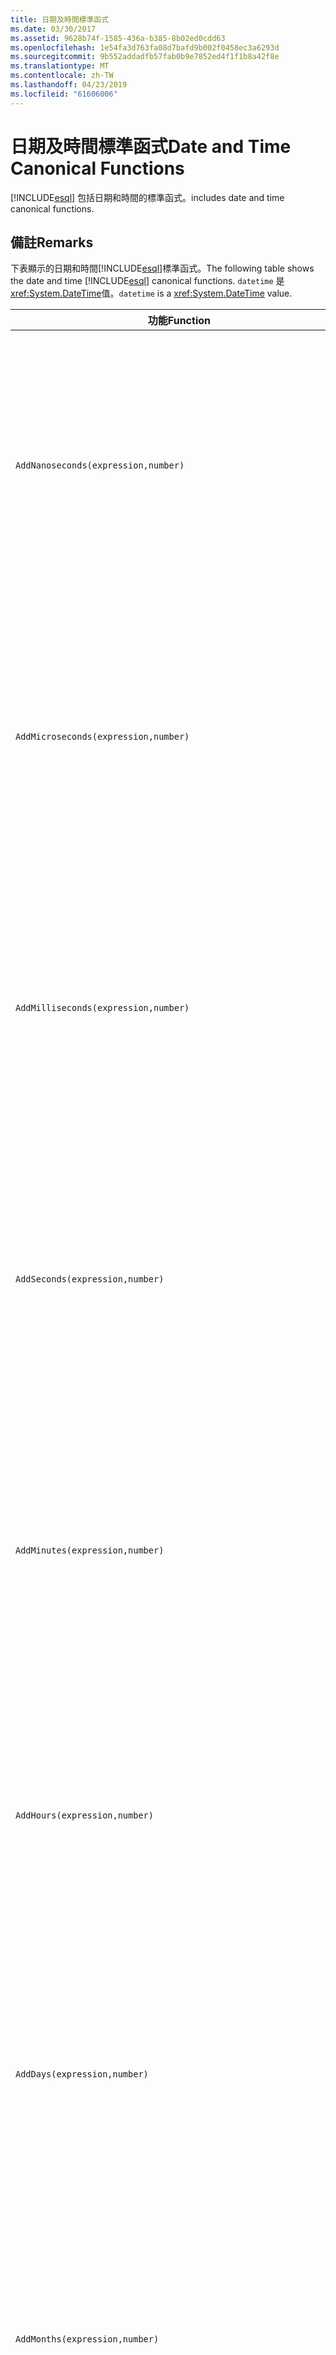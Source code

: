 ```yaml
---
title: 日期及時間標準函式
ms.date: 03/30/2017
ms.assetid: 9628b74f-1585-436a-b385-8b02ed0cdd63
ms.openlocfilehash: 1e54fa3d763fa08d7bafd9b002f0458ec3a6293d
ms.sourcegitcommit: 9b552addadfb57fab0b9e7852ed4f1f1b8a42f8e
ms.translationtype: MT
ms.contentlocale: zh-TW
ms.lasthandoff: 04/23/2019
ms.locfileid: "61606006"
---
```

# <a name="date-and-time-canonical-functions"></a><span data-ttu-id="3dc26-102">日期及時間標準函式</span><span class="sxs-lookup"><span data-stu-id="3dc26-102">Date and Time Canonical Functions</span></span>
[!INCLUDE[esql](../../../../../../includes/esql-md.md)] <span data-ttu-id="3dc26-103">包括日期和時間的標準函式。</span><span class="sxs-lookup"><span data-stu-id="3dc26-103">includes date and time canonical functions.</span></span>  
  
## <a name="remarks"></a><span data-ttu-id="3dc26-104">備註</span><span class="sxs-lookup"><span data-stu-id="3dc26-104">Remarks</span></span>  
 <span data-ttu-id="3dc26-105">下表顯示的日期和時間[!INCLUDE[esql](../../../../../../includes/esql-md.md)]標準函式。</span><span class="sxs-lookup"><span data-stu-id="3dc26-105">The following table shows the date and time [!INCLUDE[esql](../../../../../../includes/esql-md.md)] canonical functions.</span></span> <span data-ttu-id="3dc26-106">`datetime` 是<xref:System.DateTime>值。</span><span class="sxs-lookup"><span data-stu-id="3dc26-106">`datetime` is a <xref:System.DateTime> value.</span></span>  
  
|<span data-ttu-id="3dc26-107">功能</span><span class="sxs-lookup"><span data-stu-id="3dc26-107">Function</span></span>|<span data-ttu-id="3dc26-108">描述</span><span class="sxs-lookup"><span data-stu-id="3dc26-108">Description</span></span>|  
|--------------|-----------------|  
|`AddNanoseconds(expression,number)`|<span data-ttu-id="3dc26-109">將奈秒數的指定 `number` 加入至 `expression`。</span><span class="sxs-lookup"><span data-stu-id="3dc26-109">Adds the specified `number` of nanoseconds to the `expression`.</span></span><br /><br /> <span data-ttu-id="3dc26-110">**引數**</span><span class="sxs-lookup"><span data-stu-id="3dc26-110">**Arguments**</span></span><br /><br /> <span data-ttu-id="3dc26-111">`expression`：`DateTime`、`DateTimeOffset` 或 `Time`。</span><span class="sxs-lookup"><span data-stu-id="3dc26-111">`expression`: `DateTime`, `DateTimeOffset`, or `Time`.</span></span><br /><br /> <span data-ttu-id="3dc26-112">`number`: `Int32`.</span><span class="sxs-lookup"><span data-stu-id="3dc26-112">`number`: `Int32`.</span></span><br /><br /> <span data-ttu-id="3dc26-113">**傳回值**</span><span class="sxs-lookup"><span data-stu-id="3dc26-113">**Return Value**</span></span><br /><br /> <span data-ttu-id="3dc26-114">`expression` 的類型。</span><span class="sxs-lookup"><span data-stu-id="3dc26-114">The type of `expression`.</span></span>|  
|`AddMicroseconds(expression,number)`|<span data-ttu-id="3dc26-115">將毫秒數的指定 `number` 加入至 `expression`。</span><span class="sxs-lookup"><span data-stu-id="3dc26-115">Adds the specified `number` of microseconds to the `expression`.</span></span><br /><br /> <span data-ttu-id="3dc26-116">**引數**</span><span class="sxs-lookup"><span data-stu-id="3dc26-116">**Arguments**</span></span><br /><br /> <span data-ttu-id="3dc26-117">`expression`：`DateTime`、`DateTimeOffset` 或 `Time`。</span><span class="sxs-lookup"><span data-stu-id="3dc26-117">`expression`: `DateTime`, `DateTimeOffset`, or `Time`.</span></span><br /><br /> <span data-ttu-id="3dc26-118">`number`: `Int32`.</span><span class="sxs-lookup"><span data-stu-id="3dc26-118">`number`: `Int32`.</span></span><br /><br /> <span data-ttu-id="3dc26-119">**傳回值**</span><span class="sxs-lookup"><span data-stu-id="3dc26-119">**Return Value**</span></span><br /><br /> <span data-ttu-id="3dc26-120">`expression` 的類型。</span><span class="sxs-lookup"><span data-stu-id="3dc26-120">The type of `expression`.</span></span>|  
|`AddMilliseconds(expression,number)`|<span data-ttu-id="3dc26-121">將毫秒數的指定 `number` 加入至 `expression`。</span><span class="sxs-lookup"><span data-stu-id="3dc26-121">Adds the specified `number` of milliseconds to the `expression`.</span></span><br /><br /> <span data-ttu-id="3dc26-122">**引數**</span><span class="sxs-lookup"><span data-stu-id="3dc26-122">**Arguments**</span></span><br /><br /> <span data-ttu-id="3dc26-123">`expression`：`DateTime`、`DateTimeOffset` 或 `Time`。</span><span class="sxs-lookup"><span data-stu-id="3dc26-123">`expression`: `DateTime`, `DateTimeOffset`, or `Time`.</span></span><br /><br /> <span data-ttu-id="3dc26-124">`number`: `Int32`.</span><span class="sxs-lookup"><span data-stu-id="3dc26-124">`number`: `Int32`.</span></span><br /><br /> <span data-ttu-id="3dc26-125">**傳回值**</span><span class="sxs-lookup"><span data-stu-id="3dc26-125">**Return Value**</span></span><br /><br /> <span data-ttu-id="3dc26-126">`expression` 的類型。</span><span class="sxs-lookup"><span data-stu-id="3dc26-126">The type of `expression`.</span></span>|  
|`AddSeconds(expression,number)`|<span data-ttu-id="3dc26-127">將秒數的指定 `number` 加入至 `expression`。</span><span class="sxs-lookup"><span data-stu-id="3dc26-127">Adds the specified `number` of seconds to the `expression`.</span></span><br /><br /> <span data-ttu-id="3dc26-128">**引數**</span><span class="sxs-lookup"><span data-stu-id="3dc26-128">**Arguments**</span></span><br /><br /> <span data-ttu-id="3dc26-129">`expression`：`DateTime`、`DateTimeOffset` 或 `Time`。</span><span class="sxs-lookup"><span data-stu-id="3dc26-129">`expression`: `DateTime`, `DateTimeOffset`, or `Time`.</span></span><br /><br /> <span data-ttu-id="3dc26-130">`number`: `Int32`.</span><span class="sxs-lookup"><span data-stu-id="3dc26-130">`number`: `Int32`.</span></span><br /><br /> <span data-ttu-id="3dc26-131">**傳回值**</span><span class="sxs-lookup"><span data-stu-id="3dc26-131">**Return Value**</span></span><br /><br /> <span data-ttu-id="3dc26-132">`expression` 的類型。</span><span class="sxs-lookup"><span data-stu-id="3dc26-132">The type of `expression`.</span></span>|  
|`AddMinutes(expression,number)`|<span data-ttu-id="3dc26-133">將分鐘數的指定 `number` 加入至 `expression`。</span><span class="sxs-lookup"><span data-stu-id="3dc26-133">Adds the specified `number` of minutes to the `expression`.</span></span><br /><br /> <span data-ttu-id="3dc26-134">**引數**</span><span class="sxs-lookup"><span data-stu-id="3dc26-134">**Arguments**</span></span><br /><br /> <span data-ttu-id="3dc26-135">`expression`：`DateTime`、`DateTimeOffset` 或 `Time`。</span><span class="sxs-lookup"><span data-stu-id="3dc26-135">`expression`: `DateTime`, `DateTimeOffset`, or `Time`.</span></span><br /><br /> <span data-ttu-id="3dc26-136">`number`: `Int32`.</span><span class="sxs-lookup"><span data-stu-id="3dc26-136">`number`: `Int32`.</span></span><br /><br /> <span data-ttu-id="3dc26-137">**傳回值**</span><span class="sxs-lookup"><span data-stu-id="3dc26-137">**Return Value**</span></span><br /><br /> <span data-ttu-id="3dc26-138">`expression` 的類型。</span><span class="sxs-lookup"><span data-stu-id="3dc26-138">The type of `expression`.</span></span>|  
|`AddHours(expression,number)`|<span data-ttu-id="3dc26-139">將時數的指定 `number` 加入至 `expression`。</span><span class="sxs-lookup"><span data-stu-id="3dc26-139">Adds the specified `number` of hours to the `expression`.</span></span><br /><br /> <span data-ttu-id="3dc26-140">**引數**</span><span class="sxs-lookup"><span data-stu-id="3dc26-140">**Arguments**</span></span><br /><br /> <span data-ttu-id="3dc26-141">`expression`：`DateTime`、`DateTimeOffset` 或 `Time`。</span><span class="sxs-lookup"><span data-stu-id="3dc26-141">`expression`: `DateTime`, `DateTimeOffset`, or `Time`.</span></span><br /><br /> <span data-ttu-id="3dc26-142">`number`: `Int32`.</span><span class="sxs-lookup"><span data-stu-id="3dc26-142">`number`: `Int32`.</span></span><br /><br /> <span data-ttu-id="3dc26-143">**傳回值**</span><span class="sxs-lookup"><span data-stu-id="3dc26-143">**Return Value**</span></span><br /><br /> <span data-ttu-id="3dc26-144">`expression` 的類型。</span><span class="sxs-lookup"><span data-stu-id="3dc26-144">The type of `expression`.</span></span>|  
|`AddDays(expression,number)`|<span data-ttu-id="3dc26-145">將天數的指定 `number` 加入至 `expression`。</span><span class="sxs-lookup"><span data-stu-id="3dc26-145">Adds the specified `number` of days to the `expression`.</span></span><br /><br /> <span data-ttu-id="3dc26-146">**引數**</span><span class="sxs-lookup"><span data-stu-id="3dc26-146">**Arguments**</span></span><br /><br /> <span data-ttu-id="3dc26-147">`expression`：`DateTime` 或 `DateTimeOffset`。</span><span class="sxs-lookup"><span data-stu-id="3dc26-147">`expression`: `DateTime` or `DateTimeOffset`.</span></span><br /><br /> <span data-ttu-id="3dc26-148">`number`: `Int32`.</span><span class="sxs-lookup"><span data-stu-id="3dc26-148">`number`: `Int32`.</span></span><br /><br /> <span data-ttu-id="3dc26-149">**傳回值**</span><span class="sxs-lookup"><span data-stu-id="3dc26-149">**Return Value**</span></span><br /><br /> <span data-ttu-id="3dc26-150">`expression` 的類型。</span><span class="sxs-lookup"><span data-stu-id="3dc26-150">The type of `expression`.</span></span>|  
|`AddMonths(expression,number)`|<span data-ttu-id="3dc26-151">將月份數的指定 `number` 加入至 `expression`。</span><span class="sxs-lookup"><span data-stu-id="3dc26-151">Adds the specified `number` of months to the `expression`.</span></span><br /><br /> <span data-ttu-id="3dc26-152">**引數**</span><span class="sxs-lookup"><span data-stu-id="3dc26-152">**Arguments**</span></span><br /><br /> <span data-ttu-id="3dc26-153">`expression`：`DateTime` 或 `DateTimeOffset`。</span><span class="sxs-lookup"><span data-stu-id="3dc26-153">`expression`: `DateTime` or `DateTimeOffset`.</span></span><br /><br /> <span data-ttu-id="3dc26-154">`number`: `Int32`.</span><span class="sxs-lookup"><span data-stu-id="3dc26-154">`number`: `Int32`.</span></span><br /><br /> <span data-ttu-id="3dc26-155">**傳回值**</span><span class="sxs-lookup"><span data-stu-id="3dc26-155">**Return Value**</span></span><br /><br /> <span data-ttu-id="3dc26-156">`expression` 的類型。</span><span class="sxs-lookup"><span data-stu-id="3dc26-156">The type of `expression`.</span></span>|  
|`AddYears(expression,number)`|<span data-ttu-id="3dc26-157">將年數的指定 `number` 加入至 `expression`。</span><span class="sxs-lookup"><span data-stu-id="3dc26-157">Adds the specified `number` of years to the `expression`.</span></span><br /><br /> <span data-ttu-id="3dc26-158">**引數**</span><span class="sxs-lookup"><span data-stu-id="3dc26-158">**Arguments**</span></span><br /><br /> <span data-ttu-id="3dc26-159">`expression`：`DateTime` 或 `DateTimeOffset`。</span><span class="sxs-lookup"><span data-stu-id="3dc26-159">`expression`: `DateTime` or `DateTimeOffset`.</span></span><br /><br /> <span data-ttu-id="3dc26-160">`number`: `Int32`.</span><span class="sxs-lookup"><span data-stu-id="3dc26-160">`number`: `Int32`.</span></span><br /><br /> <span data-ttu-id="3dc26-161">**傳回值**</span><span class="sxs-lookup"><span data-stu-id="3dc26-161">**Return Value**</span></span><br /><br /> <span data-ttu-id="3dc26-162">`expression` 的類型。</span><span class="sxs-lookup"><span data-stu-id="3dc26-162">The type of `expression`.</span></span>|  
|`CreateDateTime(year,month,day,hour,minute,second)`|<span data-ttu-id="3dc26-163">傳回新 `DateTime` 值作為此伺服器時區內之伺服器目前的日期和時間。</span><span class="sxs-lookup"><span data-stu-id="3dc26-163">Returns a new `DateTime` value as the current date and time of the server in the server's time zone.</span></span><br /><br /> <span data-ttu-id="3dc26-164">**引數**</span><span class="sxs-lookup"><span data-stu-id="3dc26-164">**Arguments**</span></span><br /><br /> <span data-ttu-id="3dc26-165">`year`、`month`、`day`、`hour`、`minute`：`Int16` 和 `Int32`。</span><span class="sxs-lookup"><span data-stu-id="3dc26-165">`year`, `month`, `day`, `hour`, `minute`: `Int16` and `Int32`.</span></span><br /><br /> <span data-ttu-id="3dc26-166">`second`: `Double`.</span><span class="sxs-lookup"><span data-stu-id="3dc26-166">`second`: `Double`.</span></span><br /><br /> <span data-ttu-id="3dc26-167">**傳回值**</span><span class="sxs-lookup"><span data-stu-id="3dc26-167">**Return Value**</span></span><br /><br /> <span data-ttu-id="3dc26-168">`DateTime`。</span><span class="sxs-lookup"><span data-stu-id="3dc26-168">A `DateTime`.</span></span>|  
|`CreateDateTimeOffset(year,month,day,hour,minute,second,tzoffset)`|<span data-ttu-id="3dc26-169">傳回新 `DateTimeOffset` 值作為與國際標準時間 (UTC) 相關之伺服器目前的日期和時間。</span><span class="sxs-lookup"><span data-stu-id="3dc26-169">Returns a new `DateTimeOffset` value as the current date and time of the server relative to the Coordinated Universal Time (UTC).</span></span><br /><br /> <span data-ttu-id="3dc26-170">**引數**</span><span class="sxs-lookup"><span data-stu-id="3dc26-170">**Arguments**</span></span><br /><br /> <span data-ttu-id="3dc26-171">`year`, `month`, `day`, `hour`, `minute`, `tzoffset`: `Int32`.</span><span class="sxs-lookup"><span data-stu-id="3dc26-171">`year`, `month`, `day`, `hour`, `minute`, `tzoffset`: `Int32`.</span></span><br /><br /> <span data-ttu-id="3dc26-172">`second`: `Double`.</span><span class="sxs-lookup"><span data-stu-id="3dc26-172">`second`: `Double`.</span></span><br /><br /> <span data-ttu-id="3dc26-173">**傳回值**</span><span class="sxs-lookup"><span data-stu-id="3dc26-173">**Return Value**</span></span><br /><br /> <span data-ttu-id="3dc26-174">`DateTimeOffset`。</span><span class="sxs-lookup"><span data-stu-id="3dc26-174">A `DateTimeOffset`.</span></span>|  
|`CreateTime(hour,minute,second)`|<span data-ttu-id="3dc26-175">傳回新 `Time` 值做為目前時間。</span><span class="sxs-lookup"><span data-stu-id="3dc26-175">Returns a new `Time` value as the current time.</span></span><br /><br /> <span data-ttu-id="3dc26-176">**引數**</span><span class="sxs-lookup"><span data-stu-id="3dc26-176">**Arguments**</span></span><br /><br /> <span data-ttu-id="3dc26-177">`hour` 和 `minute`：`Int32`</span><span class="sxs-lookup"><span data-stu-id="3dc26-177">`hour` and `minute`: `Int32`.</span></span><br /><br /> <span data-ttu-id="3dc26-178">`second`: `Double`.</span><span class="sxs-lookup"><span data-stu-id="3dc26-178">`second`: `Double`.</span></span><br /><br /> <span data-ttu-id="3dc26-179">**傳回值**</span><span class="sxs-lookup"><span data-stu-id="3dc26-179">**Return Value**</span></span><br /><br /> <span data-ttu-id="3dc26-180">`Time`。</span><span class="sxs-lookup"><span data-stu-id="3dc26-180">A `Time`.</span></span>|  
|`CurrentDateTime()`|<span data-ttu-id="3dc26-181">傳回 `DateTime` 值作為此伺服器時區內之伺服器目前的日期和時間。</span><span class="sxs-lookup"><span data-stu-id="3dc26-181">Returns a `DateTime` value as the current date and time of the server in the server's time zone.</span></span><br /><br /> <span data-ttu-id="3dc26-182">**傳回值**</span><span class="sxs-lookup"><span data-stu-id="3dc26-182">**Return Value**</span></span><br /><br /> <span data-ttu-id="3dc26-183">`DateTime`。</span><span class="sxs-lookup"><span data-stu-id="3dc26-183">A `DateTime`.</span></span>|  
|`CurrentDateTimeOffset()`|<span data-ttu-id="3dc26-184">以 `DateTimeOffset` 格式傳回目前的日期、時間和時差。</span><span class="sxs-lookup"><span data-stu-id="3dc26-184">Returns the current date, time and offset as a `DateTimeOffset`.</span></span><br /><br /> <span data-ttu-id="3dc26-185">**傳回值**</span><span class="sxs-lookup"><span data-stu-id="3dc26-185">**Return Value**</span></span><br /><br /> <span data-ttu-id="3dc26-186">`DateTimeOffset`。</span><span class="sxs-lookup"><span data-stu-id="3dc26-186">A `DateTimeOffset`.</span></span>|  
|`CurrentUtcDateTime()`|<span data-ttu-id="3dc26-187">傳回 <xref:System.DateTime> 值作為 UTS 時區內之伺服器目前的日期和時間。</span><span class="sxs-lookup"><span data-stu-id="3dc26-187">Returns a <xref:System.DateTime> value as the current date and time of the server in the UTS time zone.</span></span><br /><br /> <span data-ttu-id="3dc26-188">**傳回值**</span><span class="sxs-lookup"><span data-stu-id="3dc26-188">**Return Value**</span></span><br /><br /> <span data-ttu-id="3dc26-189">`DateTime`。</span><span class="sxs-lookup"><span data-stu-id="3dc26-189">A `DateTime`.</span></span>|  
|`Day(expression)`|<span data-ttu-id="3dc26-190">以介於 1 到 31 之間的 `expression` 格式傳回 `Int32` 的日數部分。</span><span class="sxs-lookup"><span data-stu-id="3dc26-190">Returns the day portion of `expression` as an `Int32` between 1 and 31.</span></span><br /><br /> <span data-ttu-id="3dc26-191">**引數**</span><span class="sxs-lookup"><span data-stu-id="3dc26-191">**Arguments**</span></span><br /><br /> <span data-ttu-id="3dc26-192">`DateTime` 和 `DateTimeOffset`。</span><span class="sxs-lookup"><span data-stu-id="3dc26-192">A `DateTime` and `DateTimeOffset`.</span></span><br /><br /> <span data-ttu-id="3dc26-193">**傳回值**</span><span class="sxs-lookup"><span data-stu-id="3dc26-193">**Return Value**</span></span><br /><br /> <span data-ttu-id="3dc26-194">`Int32`。</span><span class="sxs-lookup"><span data-stu-id="3dc26-194">An `Int32`.</span></span><br /><br /> <span data-ttu-id="3dc26-195">**範例**</span><span class="sxs-lookup"><span data-stu-id="3dc26-195">**Example**</span></span><br /><br /> `-- The following example returns 12.`<br /><br /> `Day(cast('03/12/1998' as DateTime))`|  
|`DayOfYear(expression)`|<span data-ttu-id="3dc26-196">以介於 1 到 366 之間的 `expression` 格式傳回的 `Int32` 天數部分，其中傳回的 366 代表閏年的最後一天。</span><span class="sxs-lookup"><span data-stu-id="3dc26-196">Returns the day portion of `expression` as an `Int32` between 1 and 366, where 366 is returned for the last day of a leap year.</span></span><br /><br /> <span data-ttu-id="3dc26-197">**引數**</span><span class="sxs-lookup"><span data-stu-id="3dc26-197">**Arguments**</span></span><br /><br /> <span data-ttu-id="3dc26-198">`DateTime` 或 `DateTimeOffset`。</span><span class="sxs-lookup"><span data-stu-id="3dc26-198">A `DateTime` or `DateTimeOffset`.</span></span><br /><br /> <span data-ttu-id="3dc26-199">**傳回值**</span><span class="sxs-lookup"><span data-stu-id="3dc26-199">**Return Value**</span></span><br /><br /> <span data-ttu-id="3dc26-200">`Int32`。</span><span class="sxs-lookup"><span data-stu-id="3dc26-200">An `Int32`.</span></span>|  
|`DiffNanoseconds(startExpression,endExpression)`|<span data-ttu-id="3dc26-201">傳回 `startExpression` 與 `endExpression` 之間的奈秒差。</span><span class="sxs-lookup"><span data-stu-id="3dc26-201">Returns the difference, in nanoseconds, between `startExpression` and `endExpression`.</span></span><br /><br /> <span data-ttu-id="3dc26-202">**引數**</span><span class="sxs-lookup"><span data-stu-id="3dc26-202">**Arguments**</span></span><br /><br /> <span data-ttu-id="3dc26-203">`startExpression`、`endExpression`：`DateTime`、`DateTimeOffset` 或 `Time`。</span><span class="sxs-lookup"><span data-stu-id="3dc26-203">`startExpression`, `endExpression`: `DateTime`, `DateTimeOffset`, or `Time`.</span></span> <span data-ttu-id="3dc26-204">**注意︰** `startExpression`和`endExpression`必須屬於相同的型別。</span><span class="sxs-lookup"><span data-stu-id="3dc26-204">**Note:**  `startExpression` and `endExpression` must be of the same type.</span></span> <br /><br /> <span data-ttu-id="3dc26-205">**傳回值**</span><span class="sxs-lookup"><span data-stu-id="3dc26-205">**Return Value**</span></span><br /><br /> <span data-ttu-id="3dc26-206">`Int32`。</span><span class="sxs-lookup"><span data-stu-id="3dc26-206">An `Int32`.</span></span>|  
|`DiffMilliseconds(startExpression,endExpression)`|<span data-ttu-id="3dc26-207">傳回 `startExpression` 與 `endExpression` 之間的毫秒差。</span><span class="sxs-lookup"><span data-stu-id="3dc26-207">Returns the difference, in milliseconds, between `startExpression` and `endExpression`.</span></span><br /><br /> <span data-ttu-id="3dc26-208">**引數**</span><span class="sxs-lookup"><span data-stu-id="3dc26-208">**Arguments**</span></span><br /><br /> <span data-ttu-id="3dc26-209">`startExpression`、`endExpression`：`DateTime`、`DateTimeOffset` 或 `Time`。</span><span class="sxs-lookup"><span data-stu-id="3dc26-209">`startExpression`, `endExpression`: `DateTime`, `DateTimeOffset`, or `Time`.</span></span> <span data-ttu-id="3dc26-210">**注意︰** `startExpression`和`endExpression`必須屬於相同的型別。</span><span class="sxs-lookup"><span data-stu-id="3dc26-210">**Note:**  `startExpression` and `endExpression` must be of the same type.</span></span> <br /><br /> <span data-ttu-id="3dc26-211">**傳回值**</span><span class="sxs-lookup"><span data-stu-id="3dc26-211">**Return Value**</span></span><br /><br /> <span data-ttu-id="3dc26-212">`Int32`。</span><span class="sxs-lookup"><span data-stu-id="3dc26-212">An `Int32`.</span></span>|  
|`DiffMicroseconds(startExpression,endExpression)`|<span data-ttu-id="3dc26-213">傳回 `startExpression` 與 `endExpression` 之間的微秒差。</span><span class="sxs-lookup"><span data-stu-id="3dc26-213">Returns the difference, in microseconds, between `startExpression` and `endExpression`.</span></span><br /><br /> <span data-ttu-id="3dc26-214">**引數**</span><span class="sxs-lookup"><span data-stu-id="3dc26-214">**Arguments**</span></span><br /><br /> <span data-ttu-id="3dc26-215">`startExpression`、`endExpression`：`DateTime`、`DateTimeOffset` 或 `Time`。</span><span class="sxs-lookup"><span data-stu-id="3dc26-215">`startExpression`, `endExpression`: `DateTime`, `DateTimeOffset`, or `Time`.</span></span> <span data-ttu-id="3dc26-216">**注意︰** `startExpression`和`endExpression`必須屬於相同的型別。</span><span class="sxs-lookup"><span data-stu-id="3dc26-216">**Note:**  `startExpression` and `endExpression` must be of the same type.</span></span> <br /><br /> <span data-ttu-id="3dc26-217">**傳回值**</span><span class="sxs-lookup"><span data-stu-id="3dc26-217">**Return Value**</span></span><br /><br /> <span data-ttu-id="3dc26-218">`Int32`。</span><span class="sxs-lookup"><span data-stu-id="3dc26-218">An `Int32`.</span></span>|  
|`DiffSeconds(startExpression,endExpression)`|<span data-ttu-id="3dc26-219">傳回 `startExpression` 與 `endExpression` 之間的秒差。</span><span class="sxs-lookup"><span data-stu-id="3dc26-219">Returns the difference, in seconds, between `startExpression` and `endExpression`.</span></span><br /><br /> <span data-ttu-id="3dc26-220">**引數**</span><span class="sxs-lookup"><span data-stu-id="3dc26-220">**Arguments**</span></span><br /><br /> <span data-ttu-id="3dc26-221">`startExpression`、`endExpression`：`DateTime`、`DateTimeOffset` 或 `Time`。</span><span class="sxs-lookup"><span data-stu-id="3dc26-221">`startExpression`, `endExpression`: `DateTime`, `DateTimeOffset`, or `Time`.</span></span> <span data-ttu-id="3dc26-222">**注意︰** `startExpression`和`endExpression`必須屬於相同的型別。</span><span class="sxs-lookup"><span data-stu-id="3dc26-222">**Note:**  `startExpression` and `endExpression` must be of the same type.</span></span> <br /><br /> <span data-ttu-id="3dc26-223">**傳回值**</span><span class="sxs-lookup"><span data-stu-id="3dc26-223">**Return Value**</span></span><br /><br /> <span data-ttu-id="3dc26-224">`Int32`。</span><span class="sxs-lookup"><span data-stu-id="3dc26-224">An `Int32`.</span></span>|  
|`DiffMinutes(startExpression,endExpression)`|<span data-ttu-id="3dc26-225">傳回 `startExpression` 與 `endExpression` 之間的分鐘差。</span><span class="sxs-lookup"><span data-stu-id="3dc26-225">Returns the difference, in minutes, between `startExpression` and `endExpression`.</span></span><br /><br /> <span data-ttu-id="3dc26-226">**引數**</span><span class="sxs-lookup"><span data-stu-id="3dc26-226">**Arguments**</span></span><br /><br /> <span data-ttu-id="3dc26-227">`startExpression`、`endExpression`：`DateTime`、`DateTimeOffset` 或 `Time`。</span><span class="sxs-lookup"><span data-stu-id="3dc26-227">`startExpression`, `endExpression`: `DateTime`, `DateTimeOffset`, or `Time`.</span></span> <span data-ttu-id="3dc26-228">**注意︰** `startExpression`和`endExpression`必須屬於相同的型別。</span><span class="sxs-lookup"><span data-stu-id="3dc26-228">**Note:**  `startExpression` and `endExpression` must be of the same type.</span></span> <br /><br /> <span data-ttu-id="3dc26-229">**傳回值**</span><span class="sxs-lookup"><span data-stu-id="3dc26-229">**Return Value**</span></span><br /><br /> <span data-ttu-id="3dc26-230">`Int32`。</span><span class="sxs-lookup"><span data-stu-id="3dc26-230">An `Int32`.</span></span>|  
|`DiffHours(startExpression,endExpression)`|<span data-ttu-id="3dc26-231">傳回 `startExpression` 與 `endExpression` 之間的小時差。</span><span class="sxs-lookup"><span data-stu-id="3dc26-231">Returns the difference, in hours, between `startExpression` and `endExpression`.</span></span><br /><br /> <span data-ttu-id="3dc26-232">**引數**</span><span class="sxs-lookup"><span data-stu-id="3dc26-232">**Arguments**</span></span><br /><br /> <span data-ttu-id="3dc26-233">`startExpression`、`endExpression`：`DateTime`、`DateTimeOffset` 或 `Time`。</span><span class="sxs-lookup"><span data-stu-id="3dc26-233">`startExpression`, `endExpression`: `DateTime`, `DateTimeOffset`, or `Time`.</span></span> <span data-ttu-id="3dc26-234">**注意︰** `startExpression`和`endExpression`必須屬於相同的型別。</span><span class="sxs-lookup"><span data-stu-id="3dc26-234">**Note:**  `startExpression` and `endExpression` must be of the same type.</span></span> <br /><br /> <span data-ttu-id="3dc26-235">**傳回值**</span><span class="sxs-lookup"><span data-stu-id="3dc26-235">**Return Value**</span></span><br /><br /> <span data-ttu-id="3dc26-236">`Int32`。</span><span class="sxs-lookup"><span data-stu-id="3dc26-236">An `Int32`.</span></span>|  
|`DiffDays(startExpression,endExpression)`|<span data-ttu-id="3dc26-237">傳回 `startExpression` 與 `endExpression` 之間的天數差。</span><span class="sxs-lookup"><span data-stu-id="3dc26-237">Returns the difference, in days, between `startExpression` and `endExpression`.</span></span><br /><br /> <span data-ttu-id="3dc26-238">**引數**</span><span class="sxs-lookup"><span data-stu-id="3dc26-238">**Arguments**</span></span><br /><br /> <span data-ttu-id="3dc26-239">`startExpression`、`endExpression`：`DateTime` 或 `DateTimeOffset`。</span><span class="sxs-lookup"><span data-stu-id="3dc26-239">`startExpression`, `endExpression`: `DateTime` or `DateTimeOffset`.</span></span> <span data-ttu-id="3dc26-240">**注意︰** `startExpression`和`endExpression`必須屬於相同的型別。</span><span class="sxs-lookup"><span data-stu-id="3dc26-240">**Note:**  `startExpression` and `endExpression` must be of the same type.</span></span> <br /><br /> <span data-ttu-id="3dc26-241">**傳回值**</span><span class="sxs-lookup"><span data-stu-id="3dc26-241">**Return Value**</span></span><br /><br /> <span data-ttu-id="3dc26-242">`Int32`。</span><span class="sxs-lookup"><span data-stu-id="3dc26-242">An `Int32`.</span></span>|  
|`DiffMonths(startExpression,endExpression)`|<span data-ttu-id="3dc26-243">傳回 `startExpression` 與 `endExpression` 之間的月數差。</span><span class="sxs-lookup"><span data-stu-id="3dc26-243">Returns the difference, in months, between `startExpression` and `endExpression`.</span></span><br /><br /> <span data-ttu-id="3dc26-244">**引數**</span><span class="sxs-lookup"><span data-stu-id="3dc26-244">**Arguments**</span></span><br /><br /> <span data-ttu-id="3dc26-245">`startExpression`、`endExpression`：`DateTime` 或 `DateTimeOffset`。</span><span class="sxs-lookup"><span data-stu-id="3dc26-245">`startExpression`, `endExpression`: `DateTime` or `DateTimeOffset`.</span></span> <span data-ttu-id="3dc26-246">**注意︰** `startExpression`和`endExpression`必須屬於相同的型別。</span><span class="sxs-lookup"><span data-stu-id="3dc26-246">**Note:**  `startExpression` and `endExpression` must be of the same type.</span></span> <br /><br /> <span data-ttu-id="3dc26-247">**傳回值**</span><span class="sxs-lookup"><span data-stu-id="3dc26-247">**Return Value**</span></span><br /><br /> <span data-ttu-id="3dc26-248">`Int32`。</span><span class="sxs-lookup"><span data-stu-id="3dc26-248">An `Int32`.</span></span>|  
|`DiffYears(startExpression,endExpression)`|<span data-ttu-id="3dc26-249">傳回 `startExpression` 與 `endExpression` 之間的年數差。</span><span class="sxs-lookup"><span data-stu-id="3dc26-249">Returns the difference, in years, between `startExpression` and `endExpression`.</span></span><br /><br /> <span data-ttu-id="3dc26-250">**引數**</span><span class="sxs-lookup"><span data-stu-id="3dc26-250">**Arguments**</span></span><br /><br /> <span data-ttu-id="3dc26-251">`startExpression`、`endExpression`：`DateTime` 或 `DateTimeOffset`。</span><span class="sxs-lookup"><span data-stu-id="3dc26-251">`startExpression`, `endExpression`: `DateTime` or `DateTimeOffset`.</span></span> <span data-ttu-id="3dc26-252">**注意︰** `startExpression`和`endExpression`必須屬於相同的型別。</span><span class="sxs-lookup"><span data-stu-id="3dc26-252">**Note:**  `startExpression` and `endExpression` must be of the same type.</span></span> <br /><br /> <span data-ttu-id="3dc26-253">**傳回值**</span><span class="sxs-lookup"><span data-stu-id="3dc26-253">**Return Value**</span></span><br /><br /> <span data-ttu-id="3dc26-254">`Int32`。</span><span class="sxs-lookup"><span data-stu-id="3dc26-254">An `Int32`.</span></span>|  
|`GetTotalOffsetMinutes(datetimeoffset)`|<span data-ttu-id="3dc26-255">傳回 `datetimeoffset` 與格林威治標準時間 (GMT) 間的時差分鐘數。</span><span class="sxs-lookup"><span data-stu-id="3dc26-255">Returns the number of minutes that the `datetimeoffset` is offset from GMT.</span></span> <span data-ttu-id="3dc26-256">這項值通常介於 +780 到 -780 之間 (+ 或 - 13 小時)。</span><span class="sxs-lookup"><span data-stu-id="3dc26-256">This is generally between +780 and -780 (+ or - 13 hrs).</span></span> <span data-ttu-id="3dc26-257">**注意：** 只有 SQL Server 2008 支援此函式。</span><span class="sxs-lookup"><span data-stu-id="3dc26-257">**Note:**  This function is supported in SQL Server 2008 only.</span></span> <br /><br /> <span data-ttu-id="3dc26-258">**引數**</span><span class="sxs-lookup"><span data-stu-id="3dc26-258">**Arguments**</span></span><br /><br /> <span data-ttu-id="3dc26-259">`DateTimeOffset`。</span><span class="sxs-lookup"><span data-stu-id="3dc26-259">A `DateTimeOffset`.</span></span><br /><br /> <span data-ttu-id="3dc26-260">**傳回值**</span><span class="sxs-lookup"><span data-stu-id="3dc26-260">**Return Value**</span></span><br /><br /> <span data-ttu-id="3dc26-261">`Int32`。</span><span class="sxs-lookup"><span data-stu-id="3dc26-261">An `Int32`.</span></span>|  
|`Hour(expression)`|<span data-ttu-id="3dc26-262">以介於 0 到 23 之間的 `expression` 格式傳回 `Int32` 的小時部分。</span><span class="sxs-lookup"><span data-stu-id="3dc26-262">Returns the hour portion of `expression` as an `Int32` between 0 and 23.</span></span><br /><br /> <span data-ttu-id="3dc26-263">**引數**</span><span class="sxs-lookup"><span data-stu-id="3dc26-263">**Arguments**</span></span><br /><br /> <span data-ttu-id="3dc26-264">`DateTime, Time` 和 `DateTimeOffset`。</span><span class="sxs-lookup"><span data-stu-id="3dc26-264">A `DateTime, Time` and `DateTimeOffset`.</span></span><br /><br /> <span data-ttu-id="3dc26-265">**範例**</span><span class="sxs-lookup"><span data-stu-id="3dc26-265">**Example**</span></span><br /><br /> `-- The following example returns 22.`<br /><br /> `Hour(cast('22:35:5' as DateTime))`|  
|`Millisecond(expression)`|<span data-ttu-id="3dc26-266">以介於 0 到 999 之間的 `expression` 格式傳回 `Int32` 的毫秒部分。</span><span class="sxs-lookup"><span data-stu-id="3dc26-266">Returns the milliseconds portion of `expression` as an `Int32` between 0 and 999.</span></span><br /><br /> <span data-ttu-id="3dc26-267">**引數**</span><span class="sxs-lookup"><span data-stu-id="3dc26-267">**Arguments**</span></span><br /><br /> <span data-ttu-id="3dc26-268">`DateTime, Time` 和 `DateTimeOffset`。</span><span class="sxs-lookup"><span data-stu-id="3dc26-268">A `DateTime, Time` and `DateTimeOffset`.</span></span><br /><br /> <span data-ttu-id="3dc26-269">**傳回值**</span><span class="sxs-lookup"><span data-stu-id="3dc26-269">**Return Value**</span></span><br /><br /> <span data-ttu-id="3dc26-270">`Int32`。</span><span class="sxs-lookup"><span data-stu-id="3dc26-270">An `Int32`.</span></span>|  
|`Minute(expression)`|<span data-ttu-id="3dc26-271">以介於 0 到 59 之間的 `expression` 格式傳回 `Int32` 的分鐘部分。</span><span class="sxs-lookup"><span data-stu-id="3dc26-271">Returns the minute portion of `expression` as an `Int32` between 0 and 59.</span></span><br /><br /> <span data-ttu-id="3dc26-272">**引數**</span><span class="sxs-lookup"><span data-stu-id="3dc26-272">**Arguments**</span></span><br /><br /> <span data-ttu-id="3dc26-273">`DateTime, Time` 或 `DateTimeOffset`。</span><span class="sxs-lookup"><span data-stu-id="3dc26-273">A `DateTime, Time` or `DateTimeOffset`.</span></span><br /><br /> <span data-ttu-id="3dc26-274">**傳回值**</span><span class="sxs-lookup"><span data-stu-id="3dc26-274">**Return Value**</span></span><br /><br /> <span data-ttu-id="3dc26-275">`Int32`。</span><span class="sxs-lookup"><span data-stu-id="3dc26-275">An `Int32`.</span></span><br /><br /> <span data-ttu-id="3dc26-276">**範例**</span><span class="sxs-lookup"><span data-stu-id="3dc26-276">**Example**</span></span><br /><br /> `-- The following example returns 35`<br /><br /> `Minute(cast('22:35:5' as DateTime))`|  
|`Month(expression)`|<span data-ttu-id="3dc26-277">以介於 1 到 12 之間的 `expression` 格式傳回 `Int32` 的月份部分。</span><span class="sxs-lookup"><span data-stu-id="3dc26-277">Returns the month portion of `expression` as an `Int32` between 1 and 12.</span></span><br /><br /> <span data-ttu-id="3dc26-278">**引數**</span><span class="sxs-lookup"><span data-stu-id="3dc26-278">**Arguments**</span></span><br /><br /> <span data-ttu-id="3dc26-279">`DateTime` 或 `DateTimeOffset`。</span><span class="sxs-lookup"><span data-stu-id="3dc26-279">A `DateTime` or `DateTimeOffset`.</span></span><br /><br /> <span data-ttu-id="3dc26-280">**傳回值**</span><span class="sxs-lookup"><span data-stu-id="3dc26-280">**Return Value**</span></span><br /><br /> <span data-ttu-id="3dc26-281">`Int32`。</span><span class="sxs-lookup"><span data-stu-id="3dc26-281">An `Int32`.</span></span><br /><br /> <span data-ttu-id="3dc26-282">**範例**</span><span class="sxs-lookup"><span data-stu-id="3dc26-282">**Example**</span></span><br /><br /> `-- The following example returns 3.`<br /><br /> `Month(cast('03/12/1998' as DateTime))`|  
|`Second(expression)`|<span data-ttu-id="3dc26-283">以介於 0 到 59 之間的 `expression` 格式傳回 `Int32` 的秒鐘部分。</span><span class="sxs-lookup"><span data-stu-id="3dc26-283">Returns the seconds portion of `expression` as an `Int32` between 0 and 59.</span></span><br /><br /> <span data-ttu-id="3dc26-284">**引數**</span><span class="sxs-lookup"><span data-stu-id="3dc26-284">**Arguments**</span></span><br /><br /> <span data-ttu-id="3dc26-285">`DateTime, Time` 和 `DateTimeOffset`。</span><span class="sxs-lookup"><span data-stu-id="3dc26-285">A `DateTime, Time` and `DateTimeOffset`.</span></span><br /><br /> <span data-ttu-id="3dc26-286">**傳回值**</span><span class="sxs-lookup"><span data-stu-id="3dc26-286">**Return Value**</span></span><br /><br /> <span data-ttu-id="3dc26-287">`Int32`。</span><span class="sxs-lookup"><span data-stu-id="3dc26-287">An `Int32`.</span></span><br /><br /> <span data-ttu-id="3dc26-288">**範例**</span><span class="sxs-lookup"><span data-stu-id="3dc26-288">**Example**</span></span><br /><br /> `-- The following example returns 5`<br /><br /> `Second(cast('22:35:5' as DateTime))`|  
|`TruncateTime(expression)`|<span data-ttu-id="3dc26-289">傳回 `expression`，含已截斷的時間值。</span><span class="sxs-lookup"><span data-stu-id="3dc26-289">Returns the `expression`, with the time values truncated.</span></span><br /><br /> <span data-ttu-id="3dc26-290">**引數**</span><span class="sxs-lookup"><span data-stu-id="3dc26-290">**Arguments**</span></span><br /><br /> <span data-ttu-id="3dc26-291">`DateTime` 或 `DateTimeOffset`。</span><span class="sxs-lookup"><span data-stu-id="3dc26-291">A `DateTime` or `DateTimeOffset`.</span></span><br /><br /> <span data-ttu-id="3dc26-292">**傳回值**</span><span class="sxs-lookup"><span data-stu-id="3dc26-292">**Return Value**</span></span><br /><br /> <span data-ttu-id="3dc26-293">`expression` 的類型。</span><span class="sxs-lookup"><span data-stu-id="3dc26-293">The type of `expression`.</span></span>|  
|`Year(expression)`|<span data-ttu-id="3dc26-294">傳回的年部分`expression`作為`Int32` `YYYY`。</span><span class="sxs-lookup"><span data-stu-id="3dc26-294">Returns the year portion of `expression` as an `Int32` `YYYY`.</span></span><br /><br /> <span data-ttu-id="3dc26-295">**引數**</span><span class="sxs-lookup"><span data-stu-id="3dc26-295">**Arguments**</span></span><br /><br /> <span data-ttu-id="3dc26-296">`DateTime` 和 `DateTimeOffset`。</span><span class="sxs-lookup"><span data-stu-id="3dc26-296">A `DateTime` and `DateTimeOffset`.</span></span><br /><br /> <span data-ttu-id="3dc26-297">**傳回值**</span><span class="sxs-lookup"><span data-stu-id="3dc26-297">**Return Value**</span></span><br /><br /> <span data-ttu-id="3dc26-298">`Int32`。</span><span class="sxs-lookup"><span data-stu-id="3dc26-298">An `Int32`.</span></span><br /><br /> <span data-ttu-id="3dc26-299">**範例**</span><span class="sxs-lookup"><span data-stu-id="3dc26-299">**Example**</span></span><br /><br /> `-- The following example returns 1998.`<br /><br /> `Year(cast('03/12/1998' as DateTime))`|  
  
 <span data-ttu-id="3dc26-300">如果提供 `null` 輸入，這些函式會傳回 `null`。</span><span class="sxs-lookup"><span data-stu-id="3dc26-300">These functions will return `null` if given `null` input.</span></span>  
  
 <span data-ttu-id="3dc26-301">Microsoft SQL Client Managed Provider 中提供了對等的功能。</span><span class="sxs-lookup"><span data-stu-id="3dc26-301">Equivalent functionality is available in the Microsoft SQL Client Managed Provider.</span></span> <span data-ttu-id="3dc26-302">如需詳細資訊，請參閱 <<c0> [ 適用於 Entity Framework 函式的 SqlClient](../../../../../../docs/framework/data/adonet/ef/sqlclient-for-ef-functions.md)。</span><span class="sxs-lookup"><span data-stu-id="3dc26-302">For more information, see [SqlClient for Entity Framework Functions](../../../../../../docs/framework/data/adonet/ef/sqlclient-for-ef-functions.md).</span></span>  
  
## <a name="see-also"></a><span data-ttu-id="3dc26-303">另請參閱</span><span class="sxs-lookup"><span data-stu-id="3dc26-303">See also</span></span>

- [<span data-ttu-id="3dc26-304">標準函式</span><span class="sxs-lookup"><span data-stu-id="3dc26-304">Canonical Functions</span></span>](../../../../../../docs/framework/data/adonet/ef/language-reference/canonical-functions.md)
